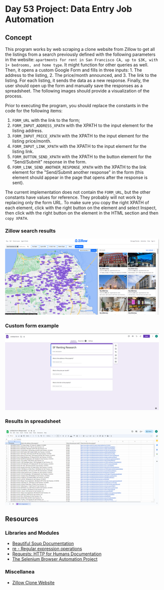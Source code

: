 # Day 53 Project: Data Entry Job Automation

## Concept

This program works by web scraping a clone website from Zillow to get all the listings from a search previously
defined with the following parameters in the website: `apartments for rent in San Francisco CA, up to $3K, with 1+
bedrooms, and home type`. It might function for other queries as well. Then, it opens a custom Google Form and fills
in three inputs: 1. The address to the listing, 2. The price/month announced, and 3. The link to the listing. For each
listing, it sends the data as a new response. Finally, the user should open up the form and manually save the responses
as a spreadsheet. The following images should provide a visualization of the process.

Prior to executing the program, you should replace the constants in the code for the following items:

1. `FORM_URL` with the link to the form;
2. `FORM_INPUT_ADDRESS_XPATH` with the XPATH to the input element for the listing address.
3. `FORM_INPUT_PRICE_XPATH` with the XPATH to the input element for the listing price/month.
4. `FORM_INPUT_LINK_XPATH` with the XPATH to the input element for the listing link.
5. `FORM_BUTTON_SEND_XPATH` with the XPATH to the button element for the "Send/Submit" response in the form.
6. `FORM_LINK_SEND_ANOTHER_RESPONSE_XPATH` with the XPATH to the link element for the "Send/Submit another response" in the form (this element should appear in the page that opens after the response is sent).

The current implementation does not contain the `FORM_URL`, but the other constants have values for reference. They probably will not work by replacing only the form URL.
To make sure you copy the right XPATH of each element, click with the right button on the element and select Inspect, then click with the right button on the
element in the HTML section and then `copy XPATH`.

### Zillow search results
![Zillow search results](./example_images/zillow-listings.png)

### Custom form example
![Custom form example](./example_images/custom-form-example.png)

### Results in spreadsheet
![Results in spreadsheet](./example_images/results-in-spreadsheet.png)

## Resources

### Libraries and Modules

- [Beautiful Soup Documentation](https://www.crummy.com/software/BeautifulSoup/bs4/doc/)
- [re - Regular expression operations](https://docs.python.org/3/library/re.html)
- [Requests: HTTP for Humans Documentation](https://requests.readthedocs.io/en/latest/)
- [The Selenium Browser Automation Project](https://www.selenium.dev/documentation/)

### Miscellanea

- [Zillow Clone Website](https://appbrewery.github.io/Zillow-Clone/)